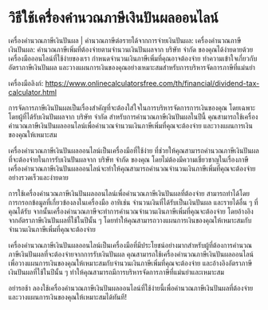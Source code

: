 วิธีใช้เครื่องคำนวณภาษีเงินปันผลออนไลน์
=======================================

เครื่องคำนวณภาษีเงินปันผล | คำนวณภาษีต่อรายได้จากการจ่ายเงินปันผล: เครื่องคำนวณภาษีเงินปันผล: คำนวณภาษีเพิ่มที่ต้องจ่ายตามจำนวนเงินปันผลจาก บริษัท จำกัด ของคุณได้ง่ายดายด้วยเครื่องมือออนไลน์ที่ใช้ง่ายของเรา กำหนดจำนวนเงินภาษีเพิ่มที่คุณอาจต้องจ่าย ทำความเข้าใจเกี่ยวกับอัตราภาษีเงินปันผล และวางแผนการเงินของคุณอย่างเหมาะสมสำหรับการบริหารจัดการภาษีที่แม่นยำ

เครื่องมือลิงก์: <https://www.onlinecalculatorsfree.com/th/financial/dividend-tax-calculator.html>

การจัดการภาษีเงินปันผลเป็นเรื่องสำคัญที่จะต้องใส่ใจในการบริหารจัดการการเงินของคุณ โดยเฉพาะโดยผู้ที่ได้รับเงินปันผลจาก บริษัท จำกัด สำหรับการคำนวณภาษีเงินปันผลในปีนี้ คุณสามารถใช้เครื่องคำนวณภาษีเงินปันผลออนไลน์เพื่อคำนวณจำนวนเงินภาษีเพิ่มที่คุณจะต้องจ่าย และวางแผนการเงินของคุณให้เหมาะสม

เครื่องคำนวณภาษีเงินปันผลออนไลน์เป็นเครื่องมือที่ใช้ง่าย ที่ช่วยให้คุณสามารถคำนวณภาษีเงินปันผลที่จะต้องจ่ายในการรับเงินปันผลจาก บริษัท จำกัด ของคุณ โดยไม่ต้องมีความเชี่ยวชาญในเรื่องภาษี เครื่องคำนวณภาษีเงินปันผลออนไลน์จะทำให้คุณสามารถคำนวณจำนวนเงินภาษีเพิ่มที่คุณจะต้องจ่ายอย่างรวดเร็วและง่ายดาย

การใช้เครื่องคำนวณภาษีเงินปันผลออนไลน์เพื่อคำนวณภาษีเงินปันผลที่ต้องจ่าย สามารถทำได้โดยการกรอกข้อมูลที่เกี่ยวข้องลงในเครื่องมือ อาทิเช่น จำนวนเงินที่ได้รับเป็นเงินปันผล และรายได้อื่น ๆ ที่คุณได้รับ จากนั้นเครื่องคำนวณภาษีจะทำการคำนวณจำนวนเงินภาษีเพิ่มที่คุณจะต้องจ่าย โดยอ้างอิงจากอัตราภาษีเงินปันผลที่ใช้ในปีนั้น ๆ โดยทำให้คุณสามารถวางแผนการเงินของคุณให้เหมาะสมกับจำนวนเงินภาษีเพิ่มที่คุณจะต้องจ่าย

เครื่องคำนวณภาษีเงินปันผลออนไลน์เป็นเครื่องมือที่มีประโยชน์อย่างมากสำหรับผู้ที่ต้องการคำนวณภาษีเงินปันผลที่จะต้องจ่ายจากการรับเงินปันผล คุณสามารถใช้เครื่องคำนวณภาษีเงินปันผลออนไลน์เพื่อวางแผนการเงินของคุณให้เหมาะสมกับจำนวนเงินภาษีเพิ่มที่คุณจะต้องจ่าย และอ้างอิงอัตราภาษีเงินปันผลที่ใช้ในปีนั้น ๆ ทำให้คุณสามารถมีการบริหารจัดการภาษีที่แม่นยำและเหมาะสม

อย่ารอช้า ลองใช้เครื่องคำนวณภาษีเงินปันผลออนไลน์ที่ใช้ง่ายนี้เพื่อคำนวณภาษีเงินปันผลที่ต้องจ่ายและวางแผนการเงินของคุณให้เหมาะสมได้ทันที!